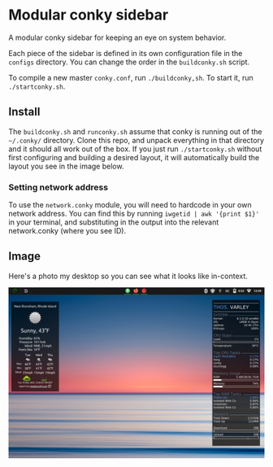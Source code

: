 # Modular conky sidebar
A modular conky sidebar for keeping an eye on system behavior. 

Each piece of the sidebar is defined in its own configuration file in the `configs` directory. You can change the order in the `buildconky.sh` script.

To compile a new master `conky.conf`, run `./buildconky,sh`. To start it, run ``./startconky.sh``.

## Install
The ``buildconky.sh`` and ``runconky.sh`` assume that conky is running out of the ``~/.conky/`` directory. Clone this repo, and unpack everything in that directory and it should all work out of the box. If you just run ``./startconky.sh`` without first configuring and building a desired layout, it will automatically build the layout you see in the image below.  

### Setting network address

To use the ``network.conky`` module, you will need to hardcode in your own network address. You can find this by running ``iwgetid | awk '{print $1}'`` in your terminal, and substituting in the output into the relevant network.conky (where you see ID). 

## Image
Here's a photo my desktop so you can see what it looks like in-context.

![Conky on a desktop](images/desktop.png) 
